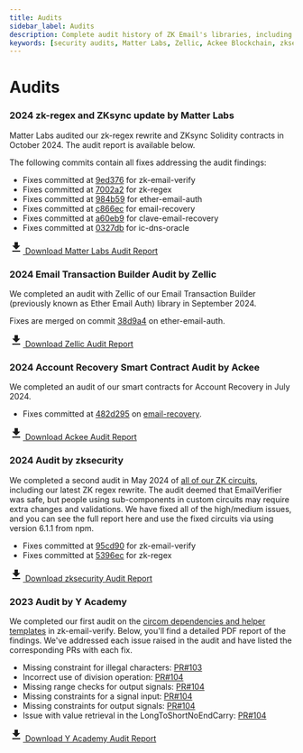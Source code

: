 ```yaml
---
title: Audits
sidebar_label: Audits
description: Complete audit history of ZK Email's libraries, including reports from Matter Labs, Zellic, Ackee Blockchain, zksecurity, and Y Academy, with detailed fixes and improvements
keywords: [security audits, Matter Labs, Zellic, Ackee Blockchain, zksecurity, Y Academy, smart contract security, ZK circuits, DKIM verification, email recovery, security fixes, code improvements]
---
```


# Audits

### 2024 zk-regex and ZKsync update by Matter Labs

Matter Labs audited our zk-regex rewrite and ZKsync Solidity contracts in October 2024. The audit report is available below.

The following commits contain all fixes addressing the audit findings:

- Fixes committed at [9ed376](https://github.com/zkemail/zk-email-verify/tree/9ed3769dc3d96fb0d7c45f1f014dcd9bfb63675b) for zk-email-verify
- Fixes committed at [7002a2](https://github.com/zkemail/zk-regex/tree/7002a2179e076449b84e3e7e8ba94e88d0a2dc2f) for zk-regex
- Fixes committed at [984b59](https://github.com/zkemail/ether-email-auth/tree/984b5919a9be715b743b08863ab6471c2b5356a6) for ether-email-auth
- Fixes committed at [c866ec](https://github.com/zkemail/email-recovery/tree/c866ecb3dd326fe17850c61a9e38eb3db8a45695) for email-recovery
- Fixes committed at [a60eb9](https://github.com/zkemail/clave-email-recovery/tree/a60eb9877f47f80459eefcf4639a350c96a43393) for clave-email-recovery
- Fixes committed at [0327db](https://github.com/zkemail/ic-dns-oracle/tree/0327db9ac701a908139fcef2994cff8ed2d5533f) for ic-dns-oracle

<div style={{
  padding: "1rem",
  border: "1px solid #e0e0e0", 
  borderRadius: "8px",
  display: "flex",
  alignItems: "center",
  gap: "0.5rem",
  width: "fit-content",
  cursor: "pointer"
}}>
  <a href="/files/matterlabs-zkemail-audit-report.pdf" download style={{
    display: "flex",
    alignItems: "center",
    gap: "0.5rem",
    textDecoration: "none",
    color: "inherit"
  }}>
    <svg width="24" height="24" viewBox="0 0 24 24" fill="none" xmlns="http://www.w3.org/2000/svg">
      <path d="M19 9h-4V3H9v6H5l7 7 7-7zM5 18v2h14v-2H5z" fill="currentColor"/>
    </svg>
    <span>Download Matter Labs Audit Report</span>
  </a>
</div>

### 2024 Email Transaction Builder Audit by Zellic

We completed an audit with Zellic of our Email Transaction Builder (previously known as Ether Email Auth) library in September 2024.

Fixes are merged on commit [38d9a4](https://github.com/zkemail/ether-email-auth/commit/38d9a4b96b75ce436157c31732bb759d3029f886) on ether-email-auth.

<div style={{
  padding: "1rem",
  border: "1px solid #e0e0e0", 
  borderRadius: "8px",
  display: "flex",
  alignItems: "center",
  gap: "0.5rem",
  width: "fit-content",
  cursor: "pointer"
}}>
  <a href="/files/zkemail-zellic-audit-report.pdf" download style={{
    display: "flex",
    alignItems: "center",
    gap: "0.5rem",
    textDecoration: "none",
    color: "inherit"
  }}>
    <svg width="24" height="24" viewBox="0 0 24 24" fill="none" xmlns="http://www.w3.org/2000/svg">
      <path d="M19 9h-4V3H9v6H5l7 7 7-7zM5 18v2h14v-2H5z" fill="currentColor"/>
    </svg>
    <span>Download Zellic Audit Report</span>
  </a>
</div>


### 2024 Account Recovery Smart Contract Audit by Ackee

We completed an audit of our smart contracts for Account Recovery in July 2024.

- Fixes committed at [482d295](https://github.com/zkemail/email-recovery/pull/22) on [email-recovery](https://github.com/zkemail/email-recovery/).

<div style={{
  padding: "1rem",
  border: "1px solid #e0e0e0", 
  borderRadius: "8px",
  display: "flex",
  alignItems: "center",
  gap: "0.5rem",
  width: "fit-content",
  cursor: "pointer"
}}>
  <a href="/files/ackee-blockchain-zkemail-email-recovery-report.pdf" download style={{
    display: "flex",
    alignItems: "center",
    gap: "0.5rem",
    textDecoration: "none",
    color: "inherit"
  }}>
    <svg width="24" height="24" viewBox="0 0 24 24" fill="none" xmlns="http://www.w3.org/2000/svg">
      <path d="M19 9h-4V3H9v6H5l7 7 7-7zM5 18v2h14v-2H5z" fill="currentColor"/>
    </svg>
    <span>Download Ackee Audit Report</span>
  </a>
</div>

### 2024 Audit by zksecurity

We completed a second audit in May 2024 of [all of our ZK circuits](https://github.com/zkemail/zk-email-verify), including our latest ZK regex rewrite. The audit deemed that EmailVerifier was safe, but people using sub-components in custom circuits may require extra changes and validations. We have fixed all of the high/medium issues, and you can see the full report here and use the fixed circuits via using version 6.1.1 from npm.

- Fixes committed at [95cd90](https://github.com/zkemail/zk-email-verify/commit/95cd90) for zk-email-verify
- Fixes committed at [5396ec](https://github.com/zkemail/zk-regex/commit/5396ec) for zk-regex

<div style={{
  padding: "1rem",
  border: "1px solid #e0e0e0", 
  borderRadius: "8px",
  display: "flex",
  alignItems: "center",
  gap: "0.5rem",
  width: "fit-content",
  cursor: "pointer"
}}>
  <a href="/files/zk_email_zksecurity_audit.pdf" download style={{
    display: "flex",
    alignItems: "center",
    gap: "0.5rem",
    textDecoration: "none",
    color: "inherit"
  }}>
    <svg width="24" height="24" viewBox="0 0 24 24" fill="none" xmlns="http://www.w3.org/2000/svg">
      <path d="M19 9h-4V3H9v6H5l7 7 7-7zM5 18v2h14v-2H5z" fill="currentColor"/>
    </svg>
    <span>Download zksecurity Audit Report</span>
  </a>
</div>

### 2023 Audit by Y Academy

We completed our first audit on the [circom dependencies and helper templates](https://github.com/zkemail/zk-email-verify) in zk-email-verify. Below, you'll find a detailed PDF report of the findings. We've addressed each issue raised in the audit and have listed the corresponding PRs with each fix.

* Missing constraint for illegal characters: [PR#103](https://github.com/zkemail/zk-email-verify/pull/103)
* Incorrect use of division operation: [PR#104](https://github.com/zkemail/zk-email-verify/pull/104/commits/531f9c2b811cc06a935cb80a17311d28e3662871)
* Missing range checks for output signals: [PR#104](https://github.com/zkemail/zk-email-verify/pull/104/commits/9c14d51f130bb0cb0cf6eecb4945cbc5ff72f48a)
* Missing constraints for a signal input: [PR#104](https://github.com/zkemail/zk-email-verify/commit/4d4128c9980336d7f6dc0dcc7e1458203af15b4d)
* Missing constraints for output signals: [PR#104](https://github.com/zkemail/zk-email-verify/commit/4d4128c9980336d7f6dc0dcc7e1458203af15b4d)
* Issue with value retrieval in the LongToShortNoEndCarry: [PR#104](https://github.com/zkemail/zk-email-verify/pull/104)

<div style={{
  padding: "1rem",
  border: "1px solid #e0e0e0", 
  borderRadius: "8px",
  display: "flex",
  alignItems: "center",
  gap: "0.5rem",
  width: "fit-content",
  cursor: "pointer"
}}>
  <a href="/files/yacademy-zkemail-audit-report.pdf" download style={{
    display: "flex",
    alignItems: "center",
    gap: "0.5rem",
    textDecoration: "none",
    color: "inherit"
  }}>
    <svg width="24" height="24" viewBox="0 0 24 24" fill="none" xmlns="http://www.w3.org/2000/svg">
      <path d="M19 9h-4V3H9v6H5l7 7 7-7zM5 18v2h14v-2H5z" fill="currentColor"/>
    </svg>
    <span>Download Y Academy Audit Report</span>
  </a>
</div>

